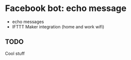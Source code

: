 # Facebook bot: echo message
- echo messages
- IFTTT Maker integration (home and work wifi)

## TODO
Cool stuff